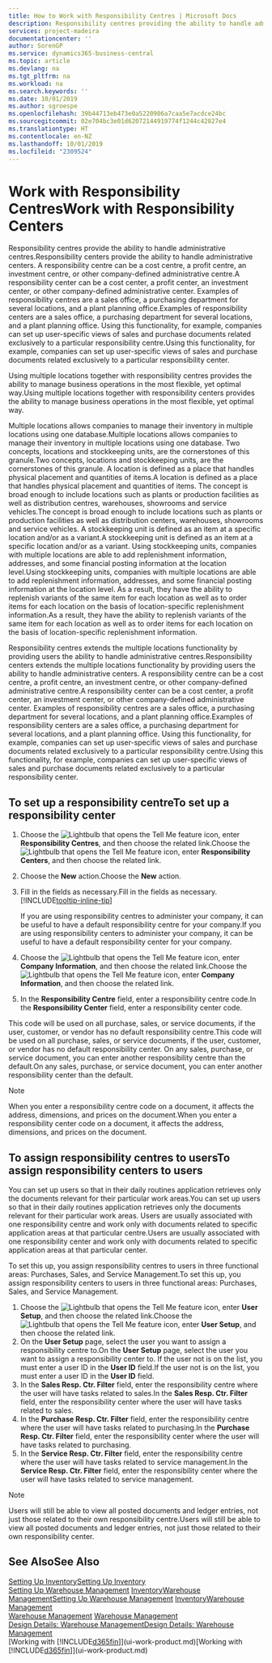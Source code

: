 ```yaml
---
title: How to Work with Responsibility Centres | Microsoft Docs
description: Responsibility centres providing the ability to handle administrative centres. A responsibility centre can be a cost centre, a profit centre, an investment centre, or other company-defined administrative centre.
services: project-madeira
documentationcenter: ''
author: SorenGP
ms.service: dynamics365-business-central
ms.topic: article
ms.devlang: na
ms.tgt_pltfrm: na
ms.workload: na
ms.search.keywords: ''
ms.date: 10/01/2019
ms.author: sgroespe
ms.openlocfilehash: 39b44713eb473e0a5220906a7caa5e7acdce24bc
ms.sourcegitcommit: 02e704bc3e01d62072144919774f1244c42827e4
ms.translationtype: HT
ms.contentlocale: en-NZ
ms.lasthandoff: 10/01/2019
ms.locfileid: "2309524"
---
```

# <a name="work-with-responsibility-centers"></a><span data-ttu-id="8ff70-104">Work with Responsibility Centres</span><span class="sxs-lookup"><span data-stu-id="8ff70-104">Work with Responsibility Centers</span></span>
<span data-ttu-id="8ff70-105">Responsibility centres provide the ability to handle administrative centres.</span><span class="sxs-lookup"><span data-stu-id="8ff70-105">Responsibility centers provide the ability to handle administrative centers.</span></span> <span data-ttu-id="8ff70-106">A responsibility centre can be a cost centre, a profit centre, an investment centre, or other company-defined administrative centre.</span><span class="sxs-lookup"><span data-stu-id="8ff70-106">A responsibility center can be a cost center, a profit center, an investment center, or other company-defined administrative center.</span></span> <span data-ttu-id="8ff70-107">Examples of responsibility centres are a sales office, a purchasing department for several locations, and a plant planning office.</span><span class="sxs-lookup"><span data-stu-id="8ff70-107">Examples of responsibility centers are a sales office, a purchasing department for several locations, and a plant planning office.</span></span> <span data-ttu-id="8ff70-108">Using this functionality, for example, companies can set up user-specific views of sales and purchase documents related exclusively to a particular responsibility centre.</span><span class="sxs-lookup"><span data-stu-id="8ff70-108">Using this functionality, for example, companies can set up user-specific views of sales and purchase documents related exclusively to a particular responsibility center.</span></span>  

<span data-ttu-id="8ff70-109">Using multiple locations together with responsibility centres provides the ability to manage business operations in the most flexible, yet optimal way.</span><span class="sxs-lookup"><span data-stu-id="8ff70-109">Using multiple locations together with responsibility centers provides the ability to manage business operations in the most flexible, yet optimal way.</span></span>

<span data-ttu-id="8ff70-110">Multiple locations allows companies to manage their inventory in multiple locations using one database.</span><span class="sxs-lookup"><span data-stu-id="8ff70-110">Multiple locations allows companies to manage their inventory in multiple locations using one database.</span></span> <span data-ttu-id="8ff70-111">Two concepts, locations and stockkeeping units, are the cornerstones of this granule.</span><span class="sxs-lookup"><span data-stu-id="8ff70-111">Two concepts, locations and stockkeeping units, are the cornerstones of this granule.</span></span> <span data-ttu-id="8ff70-112">A location is defined as a place that handles physical placement and quantities of items.</span><span class="sxs-lookup"><span data-stu-id="8ff70-112">A location is defined as a place that handles physical placement and quantities of items.</span></span> <span data-ttu-id="8ff70-113">The concept is broad enough to include locations such as plants or production facilities as well as distribution centres, warehouses, showrooms and service vehicles.</span><span class="sxs-lookup"><span data-stu-id="8ff70-113">The concept is broad enough to include locations such as plants or production facilities as well as distribution centers, warehouses, showrooms and service vehicles.</span></span> <span data-ttu-id="8ff70-114">A stockkeeping unit is defined as an item at a specific location and/or as a variant.</span><span class="sxs-lookup"><span data-stu-id="8ff70-114">A stockkeeping unit is defined as an item at a specific location and/or as a variant.</span></span> <span data-ttu-id="8ff70-115">Using stockkeeping units, companies with multiple locations are able to add replenishment information, addresses, and some financial posting information at the location level.</span><span class="sxs-lookup"><span data-stu-id="8ff70-115">Using stockkeeping units, companies with multiple locations are able to add replenishment information, addresses, and some financial posting information at the location level.</span></span> <span data-ttu-id="8ff70-116">As a result, they have the ability to replenish variants of the same item for each location as well as to order items for each location on the basis of location-specific replenishment information.</span><span class="sxs-lookup"><span data-stu-id="8ff70-116">As a result, they have the ability to replenish variants of the same item for each location as well as to order items for each location on the basis of location-specific replenishment information.</span></span>  

<span data-ttu-id="8ff70-117">Responsibility centres extends the multiple locations functionality by providing users the ability to handle administrative centres.</span><span class="sxs-lookup"><span data-stu-id="8ff70-117">Responsibility centers extends the multiple locations functionality by providing users the ability to handle administrative centers.</span></span> <span data-ttu-id="8ff70-118">A responsibility centre can be a cost centre, a profit centre, an investment centre, or other company-defined administrative centre.</span><span class="sxs-lookup"><span data-stu-id="8ff70-118">A responsibility center can be a cost center, a profit center, an investment center, or other company-defined administrative center.</span></span> <span data-ttu-id="8ff70-119">Examples of responsibility centres are a sales office, a purchasing department for several locations, and a plant planning office.</span><span class="sxs-lookup"><span data-stu-id="8ff70-119">Examples of responsibility centers are a sales office, a purchasing department for several locations, and a plant planning office.</span></span> <span data-ttu-id="8ff70-120">Using this functionality, for example, companies can set up user-specific views of sales and purchase documents related exclusively to a particular responsibility centre.</span><span class="sxs-lookup"><span data-stu-id="8ff70-120">Using this functionality, for example, companies can set up user-specific views of sales and purchase documents related exclusively to a particular responsibility center.</span></span>

## <a name="to-set-up-a-responsibility-center"></a><span data-ttu-id="8ff70-121">To set up a responsibility centre</span><span class="sxs-lookup"><span data-stu-id="8ff70-121">To set up a responsibility center</span></span>  
1.  <span data-ttu-id="8ff70-122">Choose the ![Lightbulb that opens the Tell Me feature](media/ui-search/search_small.png "Tell me what you want to do") icon, enter **Responsibility Centres**, and then choose the related link.</span><span class="sxs-lookup"><span data-stu-id="8ff70-122">Choose the ![Lightbulb that opens the Tell Me feature](media/ui-search/search_small.png "Tell me what you want to do") icon, enter **Responsibility Centers**, and then choose the related link.</span></span>  
2.  <span data-ttu-id="8ff70-123">Choose the **New** action.</span><span class="sxs-lookup"><span data-stu-id="8ff70-123">Choose the **New** action.</span></span>  
3.  <span data-ttu-id="8ff70-124">Fill in the fields as necessary.</span><span class="sxs-lookup"><span data-stu-id="8ff70-124">Fill in the fields as necessary.</span></span> [!INCLUDE[tooltip-inline-tip](includes/tooltip-inline-tip_md.md)]  

    <span data-ttu-id="8ff70-125">If you are using responsibility centres to administer your company, it can be useful to have a default responsibility centre for your company.</span><span class="sxs-lookup"><span data-stu-id="8ff70-125">If you are using responsibility centers to administer your company, it can be useful to have a default responsibility center for your company.</span></span>
4. <span data-ttu-id="8ff70-126">Choose the ![Lightbulb that opens the Tell Me feature](media/ui-search/search_small.png "Tell me what you want to do") icon, enter **Company Information**, and then choose the related link.</span><span class="sxs-lookup"><span data-stu-id="8ff70-126">Choose the ![Lightbulb that opens the Tell Me feature](media/ui-search/search_small.png "Tell me what you want to do") icon, enter **Company Information**, and then choose the related link.</span></span>
5. <span data-ttu-id="8ff70-127">In the **Responsibility Centre** field, enter a responsibility centre code.</span><span class="sxs-lookup"><span data-stu-id="8ff70-127">In the **Responsibility Center** field, enter a responsibility center code.</span></span>

<span data-ttu-id="8ff70-128">This code will be used on all purchase, sales, or service documents, if the user, customer, or vendor has no default responsibility centre.</span><span class="sxs-lookup"><span data-stu-id="8ff70-128">This code will be used on all purchase, sales, or service documents, if the user, customer, or vendor has no default responsibility center.</span></span> <span data-ttu-id="8ff70-129">On any sales, purchase, or service document, you can enter another responsibility centre than the default.</span><span class="sxs-lookup"><span data-stu-id="8ff70-129">On any sales, purchase, or service document, you can enter another responsibility center than the default.</span></span>

> [!NOTE]  
>  <span data-ttu-id="8ff70-130">When you enter a responsibility centre code on a document, it affects the address, dimensions, and prices on the document.</span><span class="sxs-lookup"><span data-stu-id="8ff70-130">When you enter a responsibility center code on a document, it affects the address, dimensions, and prices on the document.</span></span>  

## <a name="to-assign-responsibility-centers-to-users"></a><span data-ttu-id="8ff70-131">To assign responsibility centres to users</span><span class="sxs-lookup"><span data-stu-id="8ff70-131">To assign responsibility centers to users</span></span>  
<span data-ttu-id="8ff70-132">You can set up users so that in their daily routines application retrieves only the documents relevant for their particular work areas.</span><span class="sxs-lookup"><span data-stu-id="8ff70-132">You can set up users so that in their daily routines application retrieves only the documents relevant for their particular work areas.</span></span> <span data-ttu-id="8ff70-133">Users are usually associated with one responsibility centre and work only with documents related to specific application areas at that particular centre.</span><span class="sxs-lookup"><span data-stu-id="8ff70-133">Users are usually associated with one responsibility center and work only with documents related to specific application areas at that particular center.</span></span>  

<span data-ttu-id="8ff70-134">To set this up, you assign responsibility centres to users in three functional areas: Purchases, Sales, and Service Management.</span><span class="sxs-lookup"><span data-stu-id="8ff70-134">To set this up, you assign responsibility centers to users in three functional areas: Purchases, Sales, and Service Management.</span></span>  

1.  <span data-ttu-id="8ff70-135">Choose the ![Lightbulb that opens the Tell Me feature](media/ui-search/search_small.png "Tell me what you want to do") icon, enter **User Setup**, and then choose the related link.</span><span class="sxs-lookup"><span data-stu-id="8ff70-135">Choose the ![Lightbulb that opens the Tell Me feature](media/ui-search/search_small.png "Tell me what you want to do") icon, enter **User Setup**, and then choose the related link.</span></span>  
2.  <span data-ttu-id="8ff70-136">On the **User Setup** page, select the user you want to assign a responsibility centre to.</span><span class="sxs-lookup"><span data-stu-id="8ff70-136">On the **User Setup** page, select the user you want to assign a responsibility center to.</span></span> <span data-ttu-id="8ff70-137">If the user not is on the list, you must enter a user ID in the **User ID** field.</span><span class="sxs-lookup"><span data-stu-id="8ff70-137">If the user not is on the list, you must enter a user ID in the **User ID** field.</span></span>  
3.  <span data-ttu-id="8ff70-138">In the **Sales Resp. Ctr. Filter** field, enter the responsibility centre where the user will have tasks related to sales.</span><span class="sxs-lookup"><span data-stu-id="8ff70-138">In the **Sales Resp. Ctr. Filter** field, enter the responsibility center where the user will have tasks related to sales.</span></span>  
4.  <span data-ttu-id="8ff70-139">In the **Purchase Resp. Ctr. Filter** field, enter the responsibility centre where the user will have tasks related to purchasing.</span><span class="sxs-lookup"><span data-stu-id="8ff70-139">In the **Purchase Resp. Ctr. Filter** field, enter the responsibility center where the user will have tasks related to purchasing.</span></span>  
5.  <span data-ttu-id="8ff70-140">In the **Service Resp. Ctr. Filter** field, enter the responsibility centre where the user will have tasks related to service management.</span><span class="sxs-lookup"><span data-stu-id="8ff70-140">In the **Service Resp. Ctr. Filter** field, enter the responsibility center where the user will have tasks related to service management.</span></span>  

> [!NOTE]  
>  <span data-ttu-id="8ff70-141">Users will still be able to view all posted documents and ledger entries, not just those related to their own responsibility centre.</span><span class="sxs-lookup"><span data-stu-id="8ff70-141">Users will still be able to view all posted documents and ledger entries, not just those related to their own responsibility center.</span></span>

## <a name="see-also"></a><span data-ttu-id="8ff70-142">See Also</span><span class="sxs-lookup"><span data-stu-id="8ff70-142">See Also</span></span>  
[<span data-ttu-id="8ff70-143">Setting Up Inventory</span><span class="sxs-lookup"><span data-stu-id="8ff70-143">Setting Up Inventory</span></span>](inventory-setup-inventory.md)  
<span data-ttu-id="8ff70-144">[Setting Up Warehouse Management](warehouse-setup-warehouse.md)
[Inventory](inventory-manage-inventory.md)[Warehouse Management](warehouse-manage-warehouse.md)</span><span class="sxs-lookup"><span data-stu-id="8ff70-144">[Setting Up Warehouse Management](warehouse-setup-warehouse.md)
[Inventory](inventory-manage-inventory.md)[Warehouse Management](warehouse-manage-warehouse.md)</span></span>  
<span data-ttu-id="8ff70-145">[Warehouse Management](warehouse-manage-warehouse.md)  </span><span class="sxs-lookup"><span data-stu-id="8ff70-145">[Warehouse Management](warehouse-manage-warehouse.md)  </span></span>  
[<span data-ttu-id="8ff70-146">Design Details: Warehouse Management</span><span class="sxs-lookup"><span data-stu-id="8ff70-146">Design Details: Warehouse Management</span></span>](design-details-warehouse-management.md)  
<span data-ttu-id="8ff70-147">[Working with [!INCLUDE[d365fin](includes/d365fin_md.md)]](ui-work-product.md)</span><span class="sxs-lookup"><span data-stu-id="8ff70-147">[Working with [!INCLUDE[d365fin](includes/d365fin_md.md)]](ui-work-product.md)</span></span>
